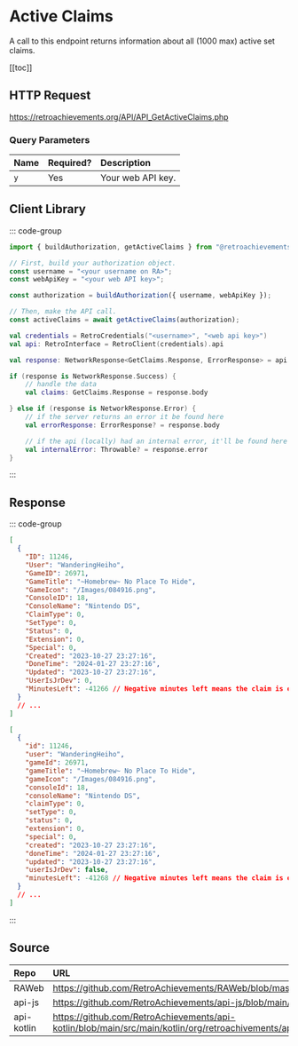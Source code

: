 <script setup>
import SampleRequest from '../components/SampleRequest.vue';
</script>

# Active Claims

A call to this endpoint returns information about all (1000 max) active set claims.

[[toc]]

## HTTP Request

<SampleRequest httpVerb="GET">https://retroachievements.org/API/API_GetActiveClaims.php</SampleRequest>

### Query Parameters

| Name | Required? | Description       |
| :--- | :-------- | :---------------- |
| `y`  | Yes       | Your web API key. |

## Client Library

::: code-group

```ts [NodeJS]
import { buildAuthorization, getActiveClaims } from "@retroachievements/api";

// First, build your authorization object.
const username = "<your username on RA>";
const webApiKey = "<your web API key>";

const authorization = buildAuthorization({ username, webApiKey });

// Then, make the API call.
const activeClaims = await getActiveClaims(authorization);
```

```kotlin [Kotlin]
val credentials = RetroCredentials("<username>", "<web api key>")
val api: RetroInterface = RetroClient(credentials).api

val response: NetworkResponse<GetClaims.Response, ErrorResponse> = api.getActiveClaims()

if (response is NetworkResponse.Success) {
    // handle the data
    val claims: GetClaims.Response = response.body

} else if (response is NetworkResponse.Error) {
    // if the server returns an error it be found here
    val errorResponse: ErrorResponse? = response.body

    // if the api (locally) had an internal error, it'll be found here
    val internalError: Throwable? = response.error
}
```

:::

## Response

::: code-group

```json [HTTP Response]
[
  {
    "ID": 11246,
    "User": "WanderingHeiho",
    "GameID": 26971,
    "GameTitle": "~Homebrew~ No Place To Hide",
    "GameIcon": "/Images/084916.png",
    "ConsoleID": 18,
    "ConsoleName": "Nintendo DS",
    "ClaimType": 0,
    "SetType": 0,
    "Status": 0,
    "Extension": 0,
    "Special": 0,
    "Created": "2023-10-27 23:27:16",
    "DoneTime": "2024-01-27 23:27:16",
    "Updated": "2023-10-27 23:27:16",
    "UserIsJrDev": 0,
    "MinutesLeft": -41266 // Negative minutes left means the claim is expired.
  }
  // ...
]
```

```json [NodeJS]
[
  {
    "id": 11246,
    "user": "WanderingHeiho",
    "gameId": 26971,
    "gameTitle": "~Homebrew~ No Place To Hide",
    "gameIcon": "/Images/084916.png",
    "consoleId": 18,
    "consoleName": "Nintendo DS",
    "claimType": 0,
    "setType": 0,
    "status": 0,
    "extension": 0,
    "special": 0,
    "created": "2023-10-27 23:27:16",
    "doneTime": "2024-01-27 23:27:16",
    "updated": "2023-10-27 23:27:16",
    "userIsJrDev": false,
    "minutesLeft": -41268 // Negative minutes left means the claim is expired.
  }
  // ...
]
```

:::

## Source

| Repo       | URL                                                                                                                  |
| :--------- | :------------------------------------------------------------------------------------------------------------------- |
| RAWeb      | https://github.com/RetroAchievements/RAWeb/blob/master/public/API/API_GetActiveClaims.php                            |
| api-js     | https://github.com/RetroAchievements/api-js/blob/main/src/feed/getActiveClaims.ts                                    |
| api-kotlin | https://github.com/RetroAchievements/api-kotlin/blob/main/src/main/kotlin/org/retroachivements/api/RetroInterface.kt |
